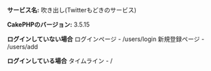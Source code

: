 
**サービス名:** 吹き出し(Twitterもどきのサービス)

**CakePHPのバージョン:** 3.5.15

**ログインしていない場合**
ログインページ - /users/login
新規登録ページ - /users/add

**ログインしている場合**
タイムライン - /



